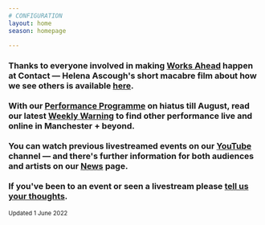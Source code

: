```yaml
---
# CONFIGURATION
layout: home
season: homepage

---
```

### Thanks to everyone involved in making [Works Ahead](/current/2022-worksahead) happen at Contact — Helena Ascough's short macabre film about how we see others is available <a href="https://youtu.be/OXnLmCojOwI" target="_blank">here</a>.<br><br>With our [Performance Programme](/current/2022-springsummer) on hiatus till August, read our latest <a href="http://wordofwarning.posthaven.com" target="_blank">Weekly Warning</a> to find other performance live and online in Manchester + beyond.<br><br>You can watch previous livestreamed events on our <a href="http://bit.ly/YTwarnmcr" target="_blank">YouTube</a> channel — and there's further information for both audiences and artists on our [News](/news) page.<br><br>If you've been to an event or seen a livestream please <a href="http://bit.ly/warnmcrfeedback" target="_blank">tell us your thoughts</a>.         
<small>Updated 1 June 2022</small>

